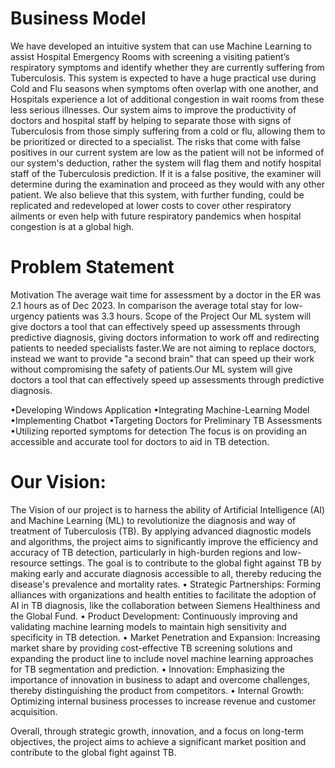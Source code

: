# Business Model
We have developed an intuitive system that can use Machine Learning to assist Hospital 
Emergency Rooms with screening a visiting patient’s respiratory symptoms and identify whether 
they are currently suffering from Tuberculosis. This system is expected to have a huge practical 
use during Cold and Flu seasons when symptoms often overlap with one another, and Hospitals 
experience a lot of additional congestion in wait rooms from these less serious illnesses. 
Our system aims to improve the productivity of doctors and hospital staff by helping to 
separate those with signs of Tuberculosis from those simply suffering from a cold or flu, allowing 
them to be prioritized or directed to a specialist. The risks that come with false positives in our 
current system are low as the patient will not be informed of our system's deduction, rather the 
system will flag them and notify hospital staff of the Tuberculosis prediction. If it is a false positive, 
the examiner will determine during the examination and proceed as they would with any other 
patient.
We also believe that this system, with further funding, could be replicated and redeveloped 
at lower costs to cover other respiratory ailments or even help with future respiratory pandemics 
when hospital congestion is at a global high.

# Problem Statement 
Motivation 
The average wait time for assessment by a doctor in the ER was 2.1 hours as of Dec 2023. In comparison 
the average total stay for low-urgency patients was 3.3 hours.
Scope of the Project 
Our ML system will give doctors a tool that can effectively speed up assessments through predictive 
diagnosis, giving doctors information to work off and redirecting patients to needed specialists 
faster.We are not aiming to replace doctors, instead we want
to provide "a second brain" that can speed up their work without compromising the safety of 
patients.Our ML system will give doctors a tool that can effectively speed up assessments 
through predictive diagnosis.

•Developing Windows Application
•Integrating Machine-Learning Model
•Implementing Chatbot
•Targeting Doctors for Preliminary TB Assessments
•Utilizing reported symptoms for detection
The focus is on providing an accessible and accurate tool for doctors to aid in TB detection.

# Our Vision:
The Vision of our project is to harness the ability of Artificial Intelligence (AI) and Machine 
Learning (ML) to revolutionize the diagnosis and way of treatment of Tuberculosis (TB). By 
applying advanced diagnostic models and algorithms, the project aims to significantly improve the 
efficiency and accuracy of TB detection, particularly in high-burden regions and low-resource 
settings. The goal is to contribute to the global fight against TB by making early and accurate 
diagnosis accessible to all, thereby reducing the disease's prevalence and mortality rates.
• Strategic Partnerships: Forming alliances with organizations and health entities to 
facilitate the adoption of AI in TB diagnosis, like the collaboration between Siemens 
Healthiness and the Global Fund.
• Product Development: Continuously improving and validating machine learning models 
to maintain high sensitivity and specificity in TB detection.
• Market Penetration and Expansion: Increasing market share by providing cost-effective 
TB screening solutions and expanding the product line to include novel machine learning 
approaches for TB segmentation and prediction.
• Innovation: Emphasizing the importance of innovation in business to adapt and 
overcome challenges, thereby distinguishing the product from competitors.
• Internal Growth: Optimizing internal business processes to increase revenue and 
customer acquisition.

Overall, through strategic growth, innovation, and a focus on long-term objectives, the 
project aims to achieve a significant market position and contribute to the global fight against TB.

